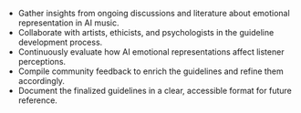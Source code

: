 - Gather insights from ongoing discussions and literature about emotional representation in AI music.
- Collaborate with artists, ethicists, and psychologists in the guideline development process.
- Continuously evaluate how AI emotional representations affect listener perceptions.
- Compile community feedback to enrich the guidelines and refine them accordingly.
- Document the finalized guidelines in a clear, accessible format for future reference.